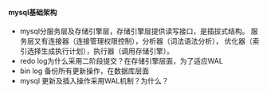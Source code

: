 #### mysql基础架构
- mysql分服务层及存储引擎层，存储引擎层提供读写接口，是插拔式结构。
服务层又有连接器（连接管理权限控制），分析器（词法语法分析），
优化器（索引选择生成执行计划），执行器（调用存储引擎）。
- redo log为什么采用二阶段提交？在存储引擎层面，为了适应WAL
- bin log 备份所有更新操作，在数据库层面
- mysql 更新及插入操作采用WAL机制？为什么？

